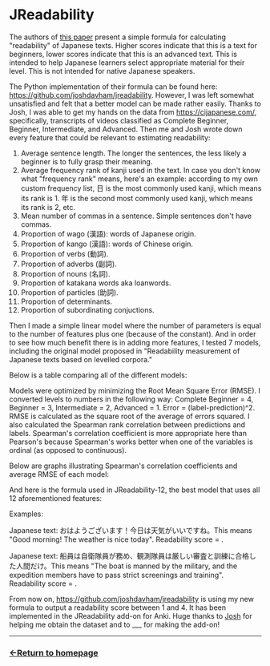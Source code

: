 # JReadability

The authors of [this paper](https://researchmap.jp/jhlee/published_papers/21426109) present a simple formula for calculating "readability" of Japanese texts. Higher scores indicate that this is a text for beginners, lower scores indicate that this is an advanced text.
This is intended to help Japanese learners select appropriate material for their level. This is not intended for native Japanese speakers.

The Python implementation of their formula can be found here: https://github.com/joshdavham/jreadability. However, I was left somewhat unsatisfied and felt that a better model can be made rather easily. Thanks to Josh, I was able to get my hands on the data from https://cijapanese.com/, specifically,
transcripts of videos classified as Complete Beginner, Beginner, Intermediate, and Advanced. Then me and Josh wrote down every feature that could be relevant to estimating readability:

1) Average sentence length. The longer the sentences, the less likely a beginner is to fully grasp their meaning.
2) Average frequency rank of kanji used in the text. In case you don't know what "frequency rank" means, here's an example: according to my own custom frequency list, 日 is the most commonly used kanji, which means its rank is 1. 年 is the second most commonly used kanji, which means its rank is 2, etc.
3) Mean number of commas in a sentence. Simple sentences don't have commas.
4) Proportion of wago (漢語): words of Japanese origin.
5) Proportion of kango (漢語): words of Chinese origin.
6) Proportion of verbs (動詞).
7) Proportion of adverbs (副詞).
8) Proportion of nouns (名詞).
9) Proportion of katakana words aka loanwords.
10) Proportion of particles (助詞).
11) Proportion of determinants.
12) Proportion of subordinating conjuctions.

Then I made a simple linear model where the number of parameters is equal to the number of features plus one (because of the constant). And in order to see how much benefit there is in adding more features, I tested 7 models, including the original model proposed in "Readability measurement of Japanese texts based on levelled corpora."

Below is a table comparing all of the different models:

Models were optimized by minimizing the Root Mean Square Error (RMSE). I converted levels to numbers in the following way: Complete Beginner = 4, Beginner = 3, Intermediate = 2, Advanced = 1. Error = (label-prediction)^2. RMSE is calculated as the square root of the average of errors squared.
I also calculated the Spearman rank correlation between predictions and labels. Spearman's correlation coefficient is more appropriate here than Pearson's because Spearman's works better when one of the variables is ordinal (as opposed to continuous).

Below are graphs illustrating Spearman's correlation coefficients and average RMSE of each model:

And here is the formula used in JReadability-12, the best model that uses all 12 aforementioned features:

Examples:

Japanese text: おはようございます！今日は天気がいいですね。This means "Good morning! The weather is nice today". Readability score = .

Japanese text: 船員は自衛隊員が務め、観測隊員は厳しい審査と訓練に合格した人間だけ。This means "The boat is manned by the military, and the expedition members have to pass strict screenings and training". Readability score = .

From now on, https://github.com/joshdavham/jreadability is using my new formula to output a readability score between 1 and 4. It has been implemented in the JReadability add-on for Anki. Huge thanks to [Josh](https://github.com/joshdavham) for helping me obtain the dataset and to ___ for making the add-on!


___
### [←Return to homepage](https://expertium.github.io/)
